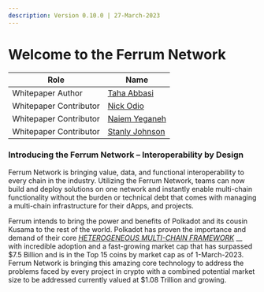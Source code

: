 ```yaml
---
description: Version 0.10.0 | 27-March-2023
---
```


# Welcome to the Ferrum Network

| Role                   | Name                                                                               |
| ---------------------- | ---------------------------------------------------------------------------------- |
| Whitepaper Author      | [Taha Abbasi](https://app.gitbook.com/u/gngqK95qbHXrmheVARR1PeP3vJn1 "mention")    |
| Whitepaper Contributor | [Nick Odio](https://app.gitbook.com/u/1KUyWdaa0YPrXYxtsHF8THw7tWG3 "mention")      |
| Whitepaper Contributor | [Naiem Yeganeh](https://app.gitbook.com/u/rJ7jDJJY9khFwQtRT8XsXqTe8Tn1 "mention")  |
| Whitepaper Contributor | [Stanly Johnson](https://app.gitbook.com/u/ptRBIz9ikMVCeJytYHYCXzmD7302 "mention") |

### Introducing the Ferrum Network – Interoperability by Design

Ferrum Network is bringing value, data, and functional interoperability to every chain in the industry. Utilizing the Ferrum Network, teams can now build and deploy solutions on one network and instantly enable multi-chain functionality without the burden or technical debt that comes with managing a multi-chain infrastructure for their dApps, and projects.

Ferrum intends to bring the power and benefits of Polkadot and its cousin Kusama to the rest of the world. Polkadot has proven the importance and demand of their core [_HETEROGENEOUS MULTI-CHAIN FRAMEWORK_](https://polkadot.network/PolkaDotPaper.pdf) __ with incredible adoption and a fast-growing market cap that has surpassed $7.5 Billion and is in the Top 15 coins by market cap as of 1-March-2023. Ferrum Network is bringing this amazing core technology to address the problems faced by every project in crypto with a combined potential market size to be addressed currently valued at $1.08 Trillion and growing.
